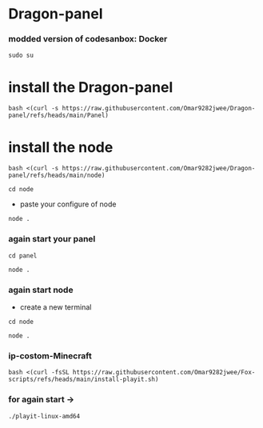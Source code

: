 # Dragon-panel

### modded version of codesanbox: Docker

```
sudo su
```
# install the Dragon-panel

```
bash <(curl -s https://raw.githubusercontent.com/Omar9282jwee/Dragon-panel/refs/heads/main/Panel)
```

# install the node

```
bash <(curl -s https://raw.githubusercontent.com/Omar9282jwee/Dragon-panel/refs/heads/main/node)
```
```
cd node
```
- paste your configure of node
```
node . 
```

### again start your panel

```
cd panel
```
```
node . 
```

### again start node

- create a new terminal
```
cd node
```
```
node . 
```

### ip-costom-Minecraft
```
bash <(curl -fsSL https://raw.githubusercontent.com/Omar9282jwee/Fox-scripts/refs/heads/main/install-playit.sh)
```
### for again start ->
```
./playit-linux-amd64
```
